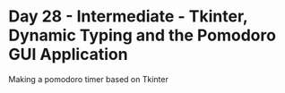 # Day 28 - Intermediate - Tkinter, Dynamic Typing and the Pomodoro GUI Application

Making a pomodoro timer based on Tkinter

